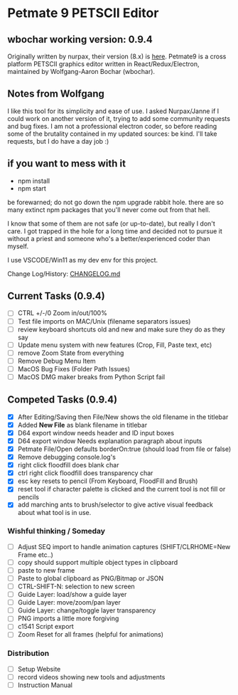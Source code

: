 # Petmate 9 PETSCII Editor

## wbochar working version: 0.9.4

Originally written by nurpax, their version (8.x) is [here](https://nurpax.github.io/petmate/).
Petmate9 is a cross platform PETSCII graphics editor written in React/Redux/Electron, maintained by Wolfgang-Aaron Bochar (wbochar).

## Notes from Wolfgang

I like this tool for its simplicity and ease of use. I asked Nurpax/Janne if I could work on another version of it, trying to add some community requests and bug fixes. I am not a professional electron coder, so before reading some of the brutality contained in my updated sources: be kind. I'll take requests, but I do have a day job :)

## if you want to mess with it

- npm install
- npm start

be forewarned; do not go down the npm upgrade rabbit hole. there are so many extinct npm packages that you'll never come out from that hell.

I know that some of them are not safe (or up-to-date), but really I don't care. I got trapped in the hole for a long time and decided not to pursue it without a priest and someone who's a better/experienced coder than myself.

I use VSCODE/Win11 as my dev env for this project.

Change Log/History: [CHANGELOG.md](https://github.com/wbochar/petmate9/blob/main/CHANGELOG.md)

## Current Tasks (0.9.4)

- [ ] CTRL +/-/0 Zoom in/out/100%
- [ ] Test file imports on MAC/Unix (filename separators issues)
- [ ] review keyboard shortcuts old and new and make sure they do as they say
- [ ] Update menu system with new features (Crop, Fill, Paste text, etc)
- [ ] remove Zoom State from everything
- [ ] Remove Debug Menu Item
- [ ] MacOS Bug Fixes (Folder Path Issues)
- [ ] MacOS DMG maker breaks from Python Script fail

## Competed Tasks (0.9.4)

- [x] After Editing/Saving then File/New shows the old filename in the titlebar
- [x] Added **New File** as blank filename in titlebar
- [x] D64 export window needs header and ID input boxes
- [x] D64 export window Needs explanation paragraph about inputs
- [x] Petmate File/Open defaults borderOn:true (should load from file or false)
- [x] Remove debugging console.log's
- [x] right click floodfill does blank char
- [x] ctrl right click floodfill does transparency char
- [x] esc key resets to pencil (From Keyboard, FloodFill and Brush)
- [x] reset tool if character palette is clicked and the current tool is not fill or pencils
- [x] add marching ants to brush/selector to give active visual feedback about what tool is in use.

### Wishful thinking / Someday

- [ ] Adjust SEQ import to handle animation captures (SHIFT/CLRHOME=New Frame etc..)
- [ ] copy should support multiple object types in clipboard
- [ ] paste to new frame
- [ ] Paste to global clipboard as PNG/Bitmap or JSON
- [ ] CTRL-SHIFT-N: selection to new screen
- [ ] Guide Layer: load/show a guide layer
- [ ] Guide Layer: move/zoom/pan layer
- [ ] Guide Layer: change/toggle layer transparency
- [ ] PNG imports a little more forgiving
- [ ] c1541 Script export
- [ ] Zoom Reset for all frames (helpful for animations)

### Distribution

- [ ] Setup Website
- [ ] record videos showing new tools and adjustments
- [ ] Instruction Manual

